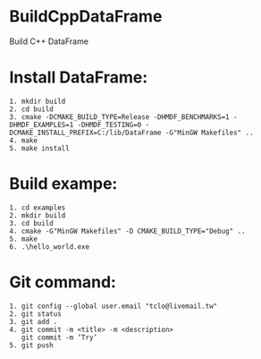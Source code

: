 # BuildCppDataFrame
Build C++ DataFrame
# Install DataFrame:
    1. mkdir build
    2. cd build
    3. cmake -DCMAKE_BUILD_TYPE=Release -DHMDF_BENCHMARKS=1 -DHMDF_EXAMPLES=1 -DHMDF_TESTING=0 -DCMAKE_INSTALL_PREFIX=C:/lib/DataFrame -G"MinGW Makefiles" ..
    4. make 
    5. make install 

# Build exampe: 
    1. cd examples
    2. mkdir build
    3. cd build
    4. cmake -G"MinGW Makefiles" -D CMAKE_BUILD_TYPE="Debug" ..   
    5. make 
    6. .\hello_world.exe

# Git command:
    1. git config --global user.email "tclo@livemail.tw"
    2. git status
    3. git add .
    4. git commit -m <title> -m <description>
       git commit -m ‘Try’
    5. git push